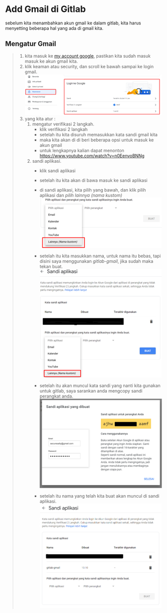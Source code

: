 # Add Gmail di Gitlab

sebelum kita menambahkan akun gmail ke dalam gitlab, kita harus menyetting beberapa hal yang ada di gmail kita.

## Mengatur Gmail

>1. kita masuk ke [my account google], pastikan kita sudah masuk masuk ke akun gmail kita.
>2. klik keaman atau security, dan scroll ke bawah sampai ke login gmail.
>![01]
>3. yang kita atur :
>       1. mengatur verifikasi 2 langkah.
>           - klik verifikasi 2 langkah
>           - setelah itu kita disuruh memasukkan kata sandi gmail kita
>           - maka kita akan di di beri beberapa opsi untuk masuk ke akun gmail
>           - untuk lengkapnya kalian dapat menonton <https://www.youtube.com/watch?v=n0EenvoBNNg>
>       2. sandi aplikasi.
>           - klik sandi aplikasi
>           - setelah itu kita akan di bawa masuk ke sandi aplikasi
>           - di sandi aplikasi, kita pilih yang bawah, dan klik pilih aplikasi dan *pilih lainnya (nama kustom)*
> ![03](/assets/img/03.png)
>           - setelah itu kita masukkan nama, untuk nama itu bebas, tapi disini saya menggunakan *gitlab-gmail*, jika sudah maka tekan buat.
> ![05](/assets/img/05.png)
>           - setelah itu akan muncul kata sandi yang nanti kita gunakan untuk gitlab, saya sarankan anda mengcopy sandi perangkat anda.
>  ![07](/assets/img/07.png)
>
>           - setelah itu nama yang telah kita buat akan muncul di sandi aplikasi.
> ![08](/assets/img/08.png)
<!-- link -->
[my account google]: <https://myaccount.google.com/>
[01]: </assets/img/01.png>
